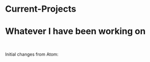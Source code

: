 # Current-Projects
<h1> Whatever I have been working on </h1>
<br>
<p> Initial changes from Atom: </p>
